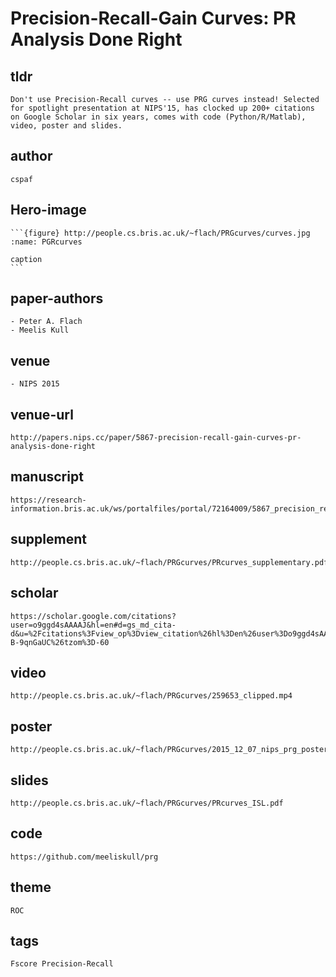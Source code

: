 # Precision-Recall-Gain Curves: PR Analysis Done Right #

## tldr ## 
    Don't use Precision-Recall curves -- use PRG curves instead! Selected for spotlight presentation at NIPS'15, has clocked up 200+ citations on Google Scholar in six years, comes with code (Python/R/Matlab), video, poster and slides.
## author ##
    cspaf
## Hero-image  
    ```{figure} http://people.cs.bris.ac.uk/~flach/PRGcurves/curves.jpg
    :name: PGRcurves

    caption
    ```

## paper-authors
    - Peter A. Flach
    - Meelis Kull

## venue
    - NIPS 2015
## venue-url
    http://papers.nips.cc/paper/5867-precision-recall-gain-curves-pr-analysis-done-right

## manuscript
    https://research-information.bris.ac.uk/ws/portalfiles/portal/72164009/5867_precision_recall_gain_curves_pr_analysis_done_right.pdf
## supplement
    http://people.cs.bris.ac.uk/~flach/PRGcurves/PRcurves_supplementary.pdf
## scholar
    https://scholar.google.com/citations?user=o9ggd4sAAAAJ&hl=en#d=gs_md_cita-d&u=%2Fcitations%3Fview_op%3Dview_citation%26hl%3Den%26user%3Do9ggd4sAAAAJ%26cstart%3D20%26pagesize%3D80%26citation_for_view%3Do9ggd4sAAAAJ%3ARc-B-9qnGaUC%26tzom%3D-60

## video
    http://people.cs.bris.ac.uk/~flach/PRGcurves/259653_clipped.mp4
## poster
    http://people.cs.bris.ac.uk/~flach/PRGcurves/2015_12_07_nips_prg_poster.pdf
## slides
    http://people.cs.bris.ac.uk/~flach/PRGcurves/PRcurves_ISL.pdf

## code
    https://github.com/meeliskull/prg

## theme
    ROC
## tags
    Fscore Precision-Recall

